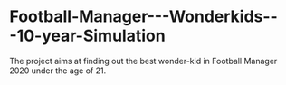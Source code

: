 # Football-Manager---Wonderkids---10-year-Simulation
The project aims at finding out the best wonder-kid in Football Manager 2020 under the age of 21. 
